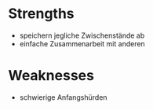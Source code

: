 # Strengths 

- speichern jegliche Zwischenstände ab
- einfache Zusammenarbeit mit anderen

# Weaknesses

- schwierige Anfangshürden 
